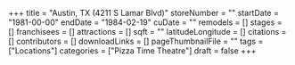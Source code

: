 +++
title = "Austin, TX (4211 S Lamar Blvd)"
storeNumber = ""
startDate = "1981-00-00"
endDate = "1984-02-19"
cuDate = ""
remodels = []
stages = []
franchisees = []
attractions = []
sqft = ""
latitudeLongitude = []
citations = []
contributors = []
downloadLinks = []
pageThumbnailFile = ""
tags = ["Locations"]
categories = ["Pizza Time Theatre"]
draft = false
+++
